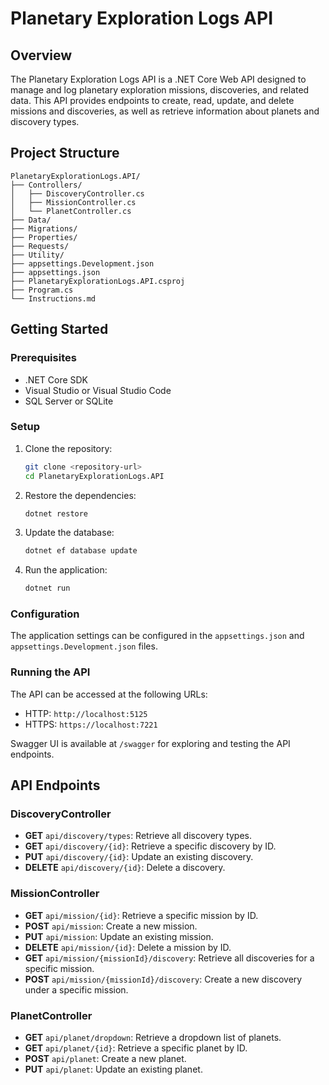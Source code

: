 # Planetary Exploration Logs API

## Overview

The Planetary Exploration Logs API is a .NET Core Web API designed to manage and log planetary exploration missions, discoveries, and related data. This API provides endpoints to create, read, update, and delete missions and discoveries, as well as retrieve information about planets and discovery types.

## Project Structure

```tree
PlanetaryExplorationLogs.API/
├── Controllers/
│   ├── DiscoveryController.cs
│   ├── MissionController.cs
│   └── PlanetController.cs
├── Data/
├── Migrations/
├── Properties/
├── Requests/
├── Utility/
├── appsettings.Development.json
├── appsettings.json
├── PlanetaryExplorationLogs.API.csproj
├── Program.cs
└── Instructions.md
```

## Getting Started

### Prerequisites

- .NET Core SDK
- Visual Studio or Visual Studio Code
- SQL Server or SQLite

### Setup

1. Clone the repository:
    ```sh
    git clone <repository-url>
    cd PlanetaryExplorationLogs.API
    ```

2. Restore the dependencies:
    ```sh
    dotnet restore
    ```

3. Update the database:
    ```sh
    dotnet ef database update
    ```

4. Run the application:
    ```sh
    dotnet run
    ```

### Configuration

The application settings can be configured in the `appsettings.json` and `appsettings.Development.json` files.

### Running the API

The API can be accessed at the following URLs:
- HTTP: `http://localhost:5125`
- HTTPS: `https://localhost:7221`

Swagger UI is available at `/swagger` for exploring and testing the API endpoints.

## API Endpoints

### DiscoveryController

- **GET** `api/discovery/types`: Retrieve all discovery types.
- **GET** `api/discovery/{id}`: Retrieve a specific discovery by ID.
- **PUT** `api/discovery/{id}`: Update an existing discovery.
- **DELETE** `api/discovery/{id}`: Delete a discovery.

### MissionController

- **GET** `api/mission/{id}`: Retrieve a specific mission by ID.
- **POST** `api/mission`: Create a new mission.
- **PUT** `api/mission`: Update an existing mission.
- **DELETE** `api/mission/{id}`: Delete a mission by ID.
- **GET** `api/mission/{missionId}/discovery`: Retrieve all discoveries for a specific mission.
- **POST** `api/mission/{missionId}/discovery`: Create a new discovery under a specific mission.

### PlanetController

- **GET** `api/planet/dropdown`: Retrieve a dropdown list of planets.
- **GET** `api/planet/{id}`: Retrieve a specific planet by ID.
- **POST** `api/planet`: Create a new planet.
- **PUT** `api/planet`: Update an existing planet.



